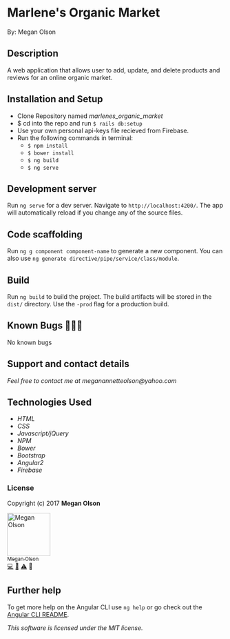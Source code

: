 # Marlene's Organic Market

By: Megan Olson

## Description

A web application that allows user to add, update, and delete products and reviews for an online organic market. 

## Installation and Setup

* Clone Repository named _marlenes_organic_market_
* $ cd into the repo and run `$ rails db:setup`
* Use your own personal api-keys file recieved from Firebase.
* Run the following commands in terminal:
  * `$ npm install`
  * `$ bower install`
  * `$ ng build`
  * `$ ng serve`

## Development server

Run `ng serve` for a dev server. Navigate to `http://localhost:4200/`. The app will automatically reload if you change any of the source files.

## Code scaffolding

Run `ng g component component-name` to generate a new component. You can also use `ng generate directive/pipe/service/class/module`.

## Build

Run `ng build` to build the project. The build artifacts will be stored in the `dist/` directory. Use the `-prod` flag for a production build.

## Known Bugs 🐛🐛🐛

No known bugs

## Support and contact details

_Feel free to contact me at meganannetteolson@yahoo.com_

## Technologies Used

* _HTML_
* _CSS_
* _Javascript/jQuery_
* _NPM_
* _Bower_
* _Bootstrap_
* _Angular2_
* _Firebase_

### License

Copyright (c) 2017 **Megan Olson**

<img src="https://avatars.githubusercontent.com/MegOlson?s=100" width="100" alt="Megan Olson" /><br />[<sub>Megan Olson</sub>](https://github.com/MegOlson)<br />[💻](https://github.com/club-manager/commits?author=MegOlson) [📖](https://github.com/club-manager/commits?author=MegOlson) [⚠️](https://github.com/club-manager/commits?author=MegOlson) 🎨

## Further help

To get more help on the Angular CLI use `ng help` or go check out the [Angular CLI README](https://github.com/angular/angular-cli/blob/master/README.md).

*This software is licensed under the MIT license.*
